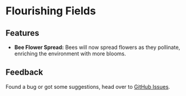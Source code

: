 # Flourishing Fields

## Features
- **Bee Flower Spread:** Bees will now spread flowers as they pollinate, enriching the environment with more blooms.

## Feedback
Found a bug or got some suggestions, head over to [GitHub Issues](https://github.com/q4niel/Flourishing-Fields/issues).
